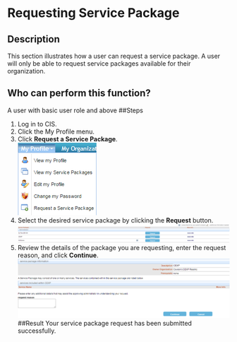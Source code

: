 # Requesting Service Package
## Description
This section illustrates how a user can request a service package. A user will only be able to request service packages available for their organization.
## Who can perform this function?
A user with basic user role and above
##Steps
1. Log in to CIS.
2. Click the My Profile menu.
3. Click **Request a Service Package**.     
![](rs-3.png)
4. Select the desired service package by clicking the **Request** button.
![](rs-4.png)
5. Review the details of the package you are requesting, enter the request reason, and click **Continue**.
![](rs-5.png)
##Result
Your service package request has been submitted successfully.

